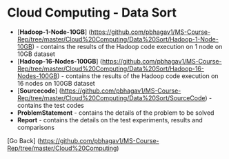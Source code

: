 # Cloud Computing - Data Sort

- [**Hadoop-1-Node-10GB**] (https://github.com/pbhagav1/MS-Course-Rep/tree/master/Cloud%20Computing/Data%20Sort/Hadoop-1-Node-10GB) - contains the results of the Hadoop code execution on 1 node on 10GB dataset
- [**Hadoop-16-Nodes-100GB**] (https://github.com/pbhagav1/MS-Course-Rep/tree/master/Cloud%20Computing/Data%20Sort/Hadoop-16-Nodes-100GB) - contains the results of the Hadoop code execution on 16 nodes on 100GB dataset
- [**Sourcecode**] (https://github.com/pbhagav1/MS-Course-Rep/tree/master/Cloud%20Computing/Data%20Sort/SourceCode) - contains the test codes
- **ProblemStatement** - contains the details of the problem to be solved
- **Report** - contains the details on the test experiments, results and comparisons

[Go Back] (https://github.com/pbhagav1/MS-Course-Rep/tree/master/Cloud%20Computing)